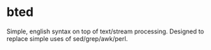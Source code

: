 # bted
Simple, english syntax on top of text/stream processing. Designed to replace simple uses of sed/grep/awk/perl.

